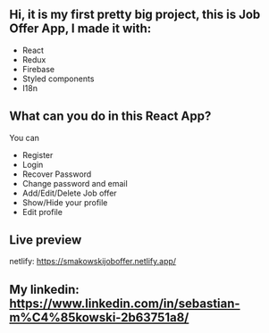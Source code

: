 ## Hi, it is my first pretty big project, this is Job Offer App, I made it with:

- React
- Redux
- Firebase
- Styled components
- I18n 

## What can you do in this React App? 
You can 
- Register
- Login
- Recover Password
- Change password and email
- Add/Edit/Delete Job offer
- Show/Hide your profile
- Edit profile
## Live preview
netlify: https://smakowskijoboffer.netlify.app/


## My linkedin: https://www.linkedin.com/in/sebastian-m%C4%85kowski-2b63751a8/
